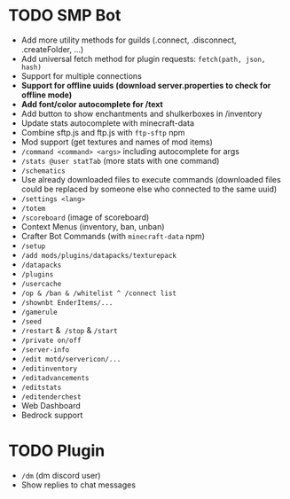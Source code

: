 # TODO SMP Bot

+ Add more utility methods for guilds (.connect, .disconnect, .createFolder, ...)
+ Add universal fetch method for plugin requests: `fetch(path, json, hash)`
+ Support for multiple connections
+ **Support for offline uuids (download server.properties to check for offline mode)**
+ **Add font/color autocomplete for /text**
+ Add button to show enchantments and shulkerboxes in /inventory
+ Update stats autocomplete with minecraft-data
+ Combine sftp.js and ftp.js with `ftp-sftp` npm
+ Mod support (get textures and names of mod items)
+ `/command <command> <args>` including autocomplete for args
+ `/stats @user statTab` (more stats with one command)
+ `/schematics`
+ Use already downloaded files to execute commands (downloaded files could be replaced by someone else who connected to the same uuid)
+ `/settings <lang>`
+ `/totem`
+ `/scoreboard` (image of scoreboard)
+ Context Menus (inventory, ban, unban)
+ Crafter Bot Commands (with `minecraft-data` npm)
+ `/setup`
+ `/add mods/plugins/datapacks/texturepack`
+ `/datapacks`
+ `/plugins`
+ `/usercache`
+ `/op & /ban & /whitelist ^ /connect list`
+ `/shownbt EnderItems/...`
+ `/gamerule`
+ `/seed`
+ `/restart` &` /stop` & `/start`
+ `/private on/off`
+ `/server-info`
+ `/edit motd/servericon/...`
+ `/editinventory`
+ `/editadvancements`
+ `/editstats`
+ `/editenderchest`
+ Web Dashboard
+ Bedrock support

# TODO Plugin
+ `/dm` (dm discord user)
+ Show replies to chat messages
